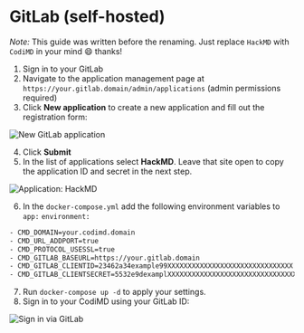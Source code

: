 # GitLab (self-hosted)

*Note:* This guide was written before the renaming. Just replace `HackMD` with `CodiMD` in your mind :smile: thanks!

1. Sign in to your GitLab
2. Navigate to the application management page at `https://your.gitlab.domain/admin/applications` (admin permissions required)
3. Click **New application** to create a new application and fill out the registration form:

![New GitLab application](../../images/auth/gitlab-new-application.png)

4. Click **Submit**
5. In the list of applications select **HackMD**. Leave that site open to copy the application ID and secret in the next step.

![Application: HackMD](../../images/auth/gitlab-application-details.png)

6. In the `docker-compose.yml` add the following environment variables to `app:` `environment:`

```Dockerfile
- CMD_DOMAIN=your.codimd.domain
- CMD_URL_ADDPORT=true
- CMD_PROTOCOL_USESSL=true
- CMD_GITLAB_BASEURL=https://your.gitlab.domain
- CMD_GITLAB_CLIENTID=23462a34example99XXXXXXXXXXXXXXXXXXXXXXXXXXXXXXX
- CMD_GITLAB_CLIENTSECRET=5532e9dexamplXXXXXXXXXXXXXXXXXXXXXXXXXXXXXXXXXXXXX
```

7. Run `docker-compose up -d` to apply your settings.
8. Sign in to your CodiMD using your GitLab ID:

![Sign in via GitLab](../../images/auth/gitlab-sign-in.png)
